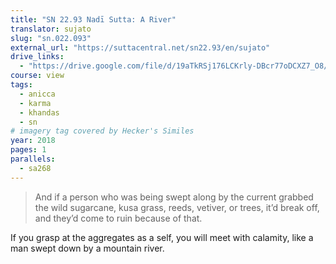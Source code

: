 ```yaml
---
title: "SN 22.93 Nadī Sutta: A River"
translator: sujato
slug: "sn.022.093"
external_url: "https://suttacentral.net/sn22.93/en/sujato"
drive_links:
  - "https://drive.google.com/file/d/19aTkRSj176LCKrly-DBcr77oDCXZ7_O8/view?usp=drivesdk"
course: view
tags:
  - anicca
  - karma
  - khandas
  - sn
# imagery tag covered by Hecker's Similes
year: 2018
pages: 1
parallels:
  - sa268
---
```


> And if a person who was being swept along by the current grabbed the wild sugarcane, kusa grass, reeds, vetiver, or trees, it’d break off, and they’d come to ruin because of that.

If you grasp at the aggregates as a self, you will meet with calamity, like a man swept down by a mountain river.

